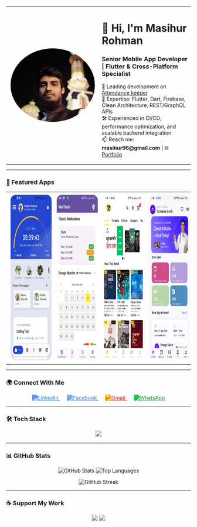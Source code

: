 <table>
<tr>
<td width="240" align="center" valign="middle">
  <img src="assets/aman.jpg" width="230" height="200" style="border-radius:50%; object-fit:cover; display:block;" alt="Masihur Rohman"/>
</td>
<td>
  <h1>👋 Hi, I'm Masihur Rohman</h1>
  <h3>Senior Mobile App Developer | Flutter & Cross-Platform Specialist</h3>
  <p>
    🔭 Leading development on <a href="https://play.google.com/store/apps/details?id=net.attendancekeeper.app&hl=en">Attendance keeper</a><br>
    🌱 Expertise: Flutter, Dart, Firebase, Clean Architecture, REST/GraphQL APIs<br>
    🛠️ Experienced in CI/CD, performance optimization, and scalable backend integration<br>
    📫 Reach me: <strong>masihur96@gmail.com</strong> | 🌐 <a href="https://masihur.vercel.app/">Portfolio</a>
  </p>
</td>
</tr>
</table>

---
### 📱 Featured Apps
<table align="center">
<tr>
  <td align="center">
    <a href="https://play.google.com/store/apps/details?id=net.attendancekeeper.app&hl=en">
      <img src="assets/attendance_keeper.jpeg" width="220" height="450" style="border-radius:15px; margin:5px;" alt="Attendance Keeper"/>
    </a>
  </td>
  <td align="center">
    <a href="https://github.com/masihur96/Medication-Tracker">
      <img src="assets/med_tracker.jpeg" width="220" height="450" style="border-radius:15px; margin:5px;" alt="HMT Demo 1"/>
    </a>
  </td>
    <td align="center">
    <a href="https://github.com/farhan-nahid/anuj-prakashan-mobile-app">
      <img src="assets/anuj_prokashon.jpeg" width="220" height="450" style="border-radius:15px; margin:5px;" alt="HMT Demo 1"/>
    </a>
  </td>
  <td align="center">
    <a href="https://github.com/masihur96/medicare_doctor">
      <img src="assets/medicare.jpeg" width="220" height="450" style="border-radius:15px; margin:5px;" alt="Backend Demo"/>
    </a>
  </td>
</tr>
</table>


---

### 🌍 Connect With Me
<p align="center">
  <!-- LinkedIn -->
  <a href="https://linkedin.com/in/masihur-rohman-279b201b6" target="_blank" style="margin: 0 10px;">
    <img src="https://cdn.jsdelivr.net/gh/simple-icons/simple-icons/icons/linkedin.svg" height="40" width="40" alt="LinkedIn" style="filter: invert(27%) sepia(79%) saturate(3625%) hue-rotate(191deg) brightness(97%) contrast(96%);"/>
  </a>

  <!-- Facebook -->
  <a href="https://facebook.com/masihur96" target="_blank" style="margin: 0 10px;">
    <img src="https://cdn.jsdelivr.net/gh/simple-icons/simple-icons/icons/facebook.svg" height="40" width="40" alt="Facebook" style="filter: invert(34%) sepia(100%) saturate(525%) hue-rotate(186deg) brightness(96%) contrast(95%);"/>
  </a>

  <!-- Gmail -->
  <a href="mailto:masihur96@gmail.com" target="_blank" style="margin: 0 10px;">
    <img src="https://cdn.jsdelivr.net/gh/simple-icons/simple-icons/icons/gmail.svg" height="40" width="40" alt="Gmail" style="filter: invert(11%) sepia(92%) saturate(6456%) hue-rotate(1deg) brightness(102%) contrast(108%);"/>
  </a>

  <!-- WhatsApp -->
  <a href="https://wa.me/8801740719204" target="_blank" style="margin: 0 10px;">
    <img src="https://cdn.jsdelivr.net/gh/simple-icons/simple-icons/icons/whatsapp.svg" height="40" width="40" alt="WhatsApp" style="filter: invert(37%) sepia(89%) saturate(541%) hue-rotate(85deg) brightness(91%) contrast(89%);"/>
  </a>
</p>




---

### 🛠️ Tech Stack
<p align="center">
  <img src="https://skillicons.dev/icons?i=flutter,dart,firebase,androidstudio,kotlin,java,swift,python,fastapi,react,reactnative,docker,postgresql,mysql,figma,postman,tensorflow,git" />
</p>

---

### 📊 GitHub Stats
<p align="center">
  <img src="https://github-readme-stats.vercel.app/api?username=masihur96&show_icons=true&theme=tokyonight&hide_title=true" alt="GitHub Stats" height="160"/>
  <img src="https://github-readme-stats.vercel.app/api/top-langs/?username=masihur96&layout=compact&theme=tokyonight" alt="Top Languages" height="160"/>
</p>

<p align="center">
  <img src="https://github-readme-streak-stats.herokuapp.com/?user=masihur96&theme=tokyonight" alt="GitHub Streak" />
</p>

---

### ☕ Support My Work
<p align="center">
  <a href="https://www.buymeacoffee.com/masihur"><img src="https://cdn.buymeacoffee.com/buttons/v2/default-yellow.png" height="50" /></a>
  <a href="https://ko-fi.com/masihurrohman"><img src="https://cdn.ko-fi.com/cdn/kofi3.png?v=3" height="50" /></a>
</p>
